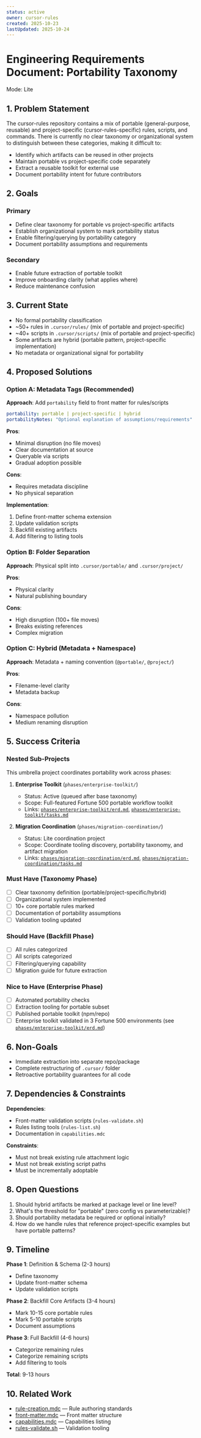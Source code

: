 ```yaml
---
status: active  
owner: cursor-rules
created: 2025-10-23  
lastUpdated: 2025-10-24
---
```


# Engineering Requirements Document: Portability Taxonomy

Mode: Lite


## 1. Problem Statement

The cursor-rules repository contains a mix of portable (general-purpose, reusable) and project-specific (cursor-rules-specific) rules, scripts, and commands. There is currently no clear taxonomy or organizational system to distinguish between these categories, making it difficult to:

- Identify which artifacts can be reused in other projects
- Maintain portable vs project-specific code separately
- Extract a reusable toolkit for external use
- Document portability intent for future contributors

## 2. Goals

### Primary

- Define clear taxonomy for portable vs project-specific artifacts
- Establish organizational system to mark portability status
- Enable filtering/querying by portability category
- Document portability assumptions and requirements

### Secondary

- Enable future extraction of portable toolkit
- Improve onboarding clarity (what applies where)
- Reduce maintenance confusion

## 3. Current State

- No formal portability classification
- ~50+ rules in `.cursor/rules/` (mix of portable and project-specific)
- ~40+ scripts in `.cursor/scripts/` (mix of portable and project-specific)
- Some artifacts are hybrid (portable pattern, project-specific implementation)
- No metadata or organizational signal for portability

## 4. Proposed Solutions

### Option A: Metadata Tags (Recommended)

**Approach**: Add `portability` field to front matter for rules/scripts

```yaml
portability: portable | project-specific | hybrid
portabilityNotes: "Optional explanation of assumptions/requirements"
```

**Pros**:

- Minimal disruption (no file moves)
- Clear documentation at source
- Queryable via scripts
- Gradual adoption possible

**Cons**:

- Requires metadata discipline
- No physical separation

**Implementation**:

1. Define front-matter schema extension
2. Update validation scripts
3. Backfill existing artifacts
4. Add filtering to listing tools

### Option B: Folder Separation

**Approach**: Physical split into `.cursor/portable/` and `.cursor/project/`

**Pros**:

- Physical clarity
- Natural publishing boundary

**Cons**:

- High disruption (100+ file moves)
- Breaks existing references
- Complex migration

### Option C: Hybrid (Metadata + Namespace)

**Approach**: Metadata + naming convention (`@portable/`, `@project/`)

**Pros**:

- Filename-level clarity
- Metadata backup

**Cons**:

- Namespace pollution
- Medium renaming disruption

## 5. Success Criteria

### Nested Sub-Projects

This umbrella project coordinates portability work across phases:

1. **Enterprise Toolkit** (`phases/enterprise-toolkit/`)

   - Status: Active (queued after base taxonomy)
   - Scope: Full-featured Fortune 500 portable workflow toolkit
   - Links: [`phases/enterprise-toolkit/erd.md`](phases/enterprise-toolkit/erd.md), [`phases/enterprise-toolkit/tasks.md`](phases/enterprise-toolkit/tasks.md)

2. **Migration Coordination** (`phases/migration-coordination/`)
   - Status: Lite coordination project
   - Scope: Coordinate tooling discovery, portability taxonomy, and artifact migration
   - Links: [`phases/migration-coordination/erd.md`](phases/migration-coordination/erd.md), [`phases/migration-coordination/tasks.md`](phases/migration-coordination/tasks.md)

### Must Have (Taxonomy Phase)

- [ ] Clear taxonomy definition (portable/project-specific/hybrid)
- [ ] Organizational system implemented
- [ ] 10+ core portable rules marked
- [ ] Documentation of portability assumptions
- [ ] Validation tooling updated

### Should Have (Backfill Phase)

- [ ] All rules categorized
- [ ] All scripts categorized
- [ ] Filtering/querying capability
- [ ] Migration guide for future extraction

### Nice to Have (Enterprise Phase)

- [ ] Automated portability checks
- [ ] Extraction tooling for portable subset
- [ ] Published portable toolkit (npm/repo)
- [ ] Enterprise toolkit validated in 3 Fortune 500 environments (see [`phases/enterprise-toolkit/erd.md`](phases/enterprise-toolkit/erd.md))

## 6. Non-Goals

- Immediate extraction into separate repo/package
- Complete restructuring of `.cursor/` folder
- Retroactive portability guarantees for all code

## 7. Dependencies & Constraints

**Dependencies**:

- Front-matter validation scripts (`rules-validate.sh`)
- Rules listing tools (`rules-list.sh`)
- Documentation in `capabilities.mdc`

**Constraints**:

- Must not break existing rule attachment logic
- Must not break existing script paths
- Must be incrementally adoptable

## 8. Open Questions

1. Should hybrid artifacts be marked at package level or line level?
2. What's the threshold for "portable" (zero config vs parameterizable)?
3. Should portability metadata be required or optional initially?
4. How do we handle rules that reference project-specific examples but have portable patterns?

## 9. Timeline

**Phase 1**: Definition & Schema (2-3 hours)

- Define taxonomy
- Update front-matter schema
- Update validation scripts

**Phase 2**: Backfill Core Artifacts (3-4 hours)

- Mark 10-15 core portable rules
- Mark 5-10 portable scripts
- Document assumptions

**Phase 3**: Full Backfill (4-6 hours)

- Categorize remaining rules
- Categorize remaining scripts
- Add filtering to tools

**Total**: 9-13 hours

## 10. Related Work

- [rule-creation.mdc](../../.cursor/rules/rule-creation.mdc) — Rule authoring standards
- [front-matter.mdc](../../.cursor/rules/front-matter.mdc) — Front matter structure
- [capabilities.mdc](../../.cursor/rules/capabilities.mdc) — Capabilities listing
- [rules-validate.sh](../../.cursor/scripts/rules-validate.sh) — Validation tooling
